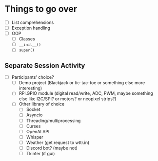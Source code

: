 # Things to go over

- [ ] List comprehensions
- [ ] Exception handling
- [ ] OOP
  - [ ] Classes
  - [ ] `__init__()`
  - [ ] `super()`

## Separate Session Activity

- [ ] Participants' choice?
  - [ ] Demo project (Blackjack or tic-tac-toe or something else more interesting)
  - [ ] RPi.GPIO module (digital read/write, ADC, PWM, maybe something else like I2C/SPI? or motors? or neopixel strips?)
  - [ ] Other library of choice
    - [ ] Socket
    - [ ] Asyncio
    - [ ] Threading/multiprocessing
    - [ ] Curses
    - [ ] OpenAI API
    - [ ] Whisper
    - [ ] Weather (get request to wttr.in)
    - [ ] Discord bot? (maybe not)
    - [ ] Tkinter (if gui)
